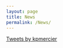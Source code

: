 ```yaml
---
layout: page
title: News
permalink: /News/
---
```


<a class="twitter-timeline" href="https://twitter.com/kpmercier?ref_src=twsrc%5Etfw">Tweets by kpmercier</a> <script async src="https://platform.twitter.com/widgets.js" charset="utf-8"></script>


